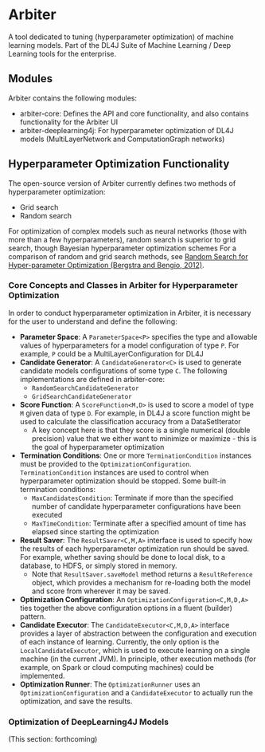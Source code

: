 # Arbiter

A tool dedicated to tuning (hyperparameter optimization) of machine learning models. Part of the DL4J Suite of Machine Learning / Deep Learning tools for the enterprise.


## Modules
Arbiter contains the following modules:

- arbiter-core: Defines the API and core functionality, and also contains functionality for the Arbiter UI
- arbiter-deeplearning4j: For hyperparameter optimization of DL4J models (MultiLayerNetwork and ComputationGraph networks)


## Hyperparameter Optimization Functionality

The open-source version of Arbiter currently defines two methods of hyperparameter optimization:

- Grid search
- Random search

For optimization of complex models such as neural networks (those with more than a few hyperparameters), random search is superior to grid search, though Bayesian hyperparameter optimization schemes 
For a comparison of random and grid search methods, see [Random Search for Hyper-parameter Optimization (Bergstra and Bengio, 2012)](http://www.jmlr.org/papers/volume13/bergstra12a/bergstra12a.pdf).

### Core Concepts and Classes in Arbiter for Hyperparameter Optimization

In order to conduct hyperparameter optimization in Arbiter, it is necessary for the user to understand and define the following:

- **Parameter Space**: A ```ParameterSpace<P>``` specifies the type and allowable values of hyperparameters for a model configuration of type ```P```. For example, ```P``` could be a MultiLayerConfiguration for DL4J
- **Candidate Generator**: A ```CandidateGenerator<C>``` is used to generate candidate models configurations of some type ```C```. The following implementations are defined in arbiter-core:
    - ```RandomSearchCandidateGenerator```
    - ```GridSearchCandidateGenerator```
- **Score Function**: A ```ScoreFunction<M,D>``` is used to score a model of type ```M``` given data of type ```D```. For example, in DL4J a score function might be used to calculate the classification accuracy from a DataSetIterator
    - A key concept here is that they score is a single numerical (double precision) value that we either want to minimize or maximize - this is the goal of hyperparameter optimization
- **Termination Conditions**: One or more ```TerminationCondition``` instances must be provided to the ```OptimizationConfiguration```. ```TerminationCondition``` instances are used to control when hyperparameter optimization should be stopped. Some built-in termination conditions:
    - ```MaxCandidatesCondition```: Terminate if more than the specified number of candidate hyperparameter configurations have been executed
    - ```MaxTimeCondition```: Terminate after a specified amount of time has elapsed since starting the optimization
- **Result Saver**: The ```ResultSaver<C,M,A>``` interface is used to specify how the results of each hyperparameter optimization run should be saved. For example, whether saving should be done to local disk, to a database, to HDFS, or simply stored in memory.
    - Note that ```ResultSaver.saveModel``` method returns a ```ResultReference``` object, which provides a mechanism for re-loading both the model and score from wherever it may be saved.
- **Optimization Configuration**: An ```OptimizationConfiguration<C,M,D,A>``` ties together the above configuration options in a fluent (builder) pattern.
- **Candidate Executor**: The ```CandidateExecutor<C,M,D,A>``` interface provides a layer of abstraction between the configuration and execution of each instance of learning. Currently, the only option is the ```LocalCandidateExecutor```, which is used to execute learning on a single machine (in the current JVM). In principle, other execution methods (for example, on Spark or cloud computing machines) could be implemented.
- **Optimization Runner**: The ```OptimizationRunner``` uses an ```OptimizationConfiguration``` and a ```CandidateExecutor``` to actually run the optimization, and save the results.


### Optimization of DeepLearning4J Models

(This section: forthcoming)

